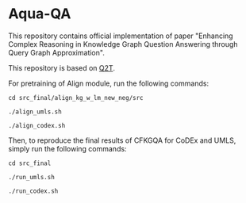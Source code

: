 Aqua-QA
=============
This repository contains official implementation of paper "Enhancing Complex Reasoning in Knowledge Graph Question Answering through Query Graph Approximation".

This repository is based on [Q2T](https://github.com/YaooXu/Q2T). 

For pretraining of Align module, run the following commands:

    cd src_final/align_kg_w_lm_new_neg/src

    ./align_umls.sh

    ./align_codex.sh
Then, to reproduce the final results of CFKGQA for CoDEx and UMLS, simply run the following commands:

    cd src_final

    ./run_umls.sh

    ./run_codex.sh
